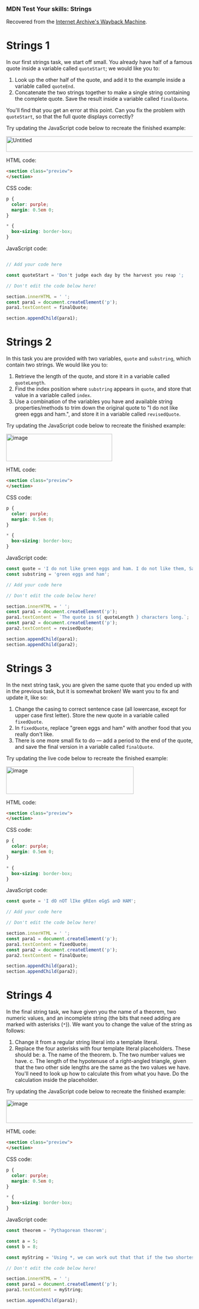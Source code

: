 ### MDN Test Your skills: Strings
Recovered from the [Internet Archive's Wayback Machine](https://web.archive.org/web/20250302154934/https://developer.mozilla.org/en-US/docs/Learn_web_development/Core/Scripting/Test_your_skills:_Strings).

# Strings 1
In our first strings task, we start off small. You already have half of a famous quote inside a variable called `quoteStart`; we would like you to:

1. Look up the other half of the quote, and add it to the example inside a variable called `quoteEnd`.
2. Concatenate the two strings together to make a single string containing the complete quote. Save the result inside a variable called `finalQuote`.

You'll find that you get an error at this point. Can you fix the problem with `quoteStart`, so that the full quote displays correctly?

Try updating the JavaScript code below to recreate the finished example:

<img width="631" height="42" alt="Untitled" src="https://github.com/user-attachments/assets/230f5bab-0aa7-4ef1-bdac-cf78018d1dbf" />

HTML code:
```html
<section class="preview">
</section>
```

CSS code:
```css
p {
  color: purple;
  margin: 0.5em 0;
}

* {
  box-sizing: border-box;
}
```

JavaScript code:
```javascript

// Add your code here

const quoteStart = 'Don't judge each day by the harvest you reap ';

// Don't edit the code below here!

section.innerHTML = ' ';
const para1 = document.createElement('p');
para1.textContent = finalQuote;

section.appendChild(para1);
```

# Strings 2
In this task you are provided with two variables, `quote` and `substring`, which contain two strings. We would like you to:

1. Retrieve the length of the quote, and store it in a variable called `quoteLength`.
2. Find the index position where `substring` appears in `quote`, and store that value in a variable called `index`.
3. Use a combination of the variables you have and available string properties/methods to trim down the original quote to "I do not like green eggs and ham.", and store it in a variable called `revisedQuote`.

Try updating the JavaScript code below to recreate the finished example:

<img width="286" height="74" alt="image" src="https://github.com/user-attachments/assets/b1db9ee3-7b77-4d96-bd30-7e896bdcccb9" />

HTML code:
```html
<section class="preview">
</section>
```

CSS code:
```css
p {
  color: purple;
  margin: 0.5em 0;
}

* {
  box-sizing: border-box;
}
```

JavaScript code:
```javascript
const quote = 'I do not like green eggs and ham. I do not like them, Sam-I-Am.';
const substring = 'green eggs and ham';

// Add your code here

// Don't edit the code below here!

section.innerHTML = ' ';
const para1 = document.createElement('p');
para1.textContent = `The quote is ${ quoteLength } characters long.`;
const para2 = document.createElement('p');
para2.textContent = revisedQuote;

section.appendChild(para1);
section.appendChild(para2);    
```

# Strings 3
In the next string task, you are given the same quote that you ended up with in the previous task, but it is somewhat broken! We want you to fix and update it, like so:

1. Change the casing to correct sentence case (all lowercase, except for upper case first letter). Store the new quote in a variable called `fixedQuote`.
2. In `fixedQuote`, replace "green eggs and ham" with another food that you really don't like.
3. There is one more small fix to do — add a period to the end of the quote, and save the final version in a variable called `finalQuote`.

Try updating the live code below to recreate the finished example:

<img width="344" height="74" alt="image" src="https://github.com/user-attachments/assets/faeafb24-d0c9-4ab4-ac5c-004bdb36bf88" />

HTML code:
```html
<section class="preview">
</section>
```

CSS code:
```css
p {
  color: purple;
  margin: 0.5em 0;
}

* {
  box-sizing: border-box;
}
```

JavaScript code:
```javascript
const quote = 'I dO nOT lIke gREen eGgS anD HAM';

// Add your code here

// Don't edit the code below here!

section.innerHTML = ' ';
const para1 = document.createElement('p');
para1.textContent = fixedQuote;
const para2 = document.createElement('p');
para2.textContent = finalQuote;

section.appendChild(para1);
section.appendChild(para2);
```

# Strings 4
In the final string task, we have given you the name of a theorem, two numeric values, and an incomplete string (the bits that need adding are marked with asterisks (`*`)). We want you to change the value of the string as follows:

1. Change it from a regular string literal into a template literal.
2. Replace the four asterisks with four template literal placeholders. These should be:
  a. The name of the theorem.
  b. The two number values we have.
  c. The length of the hypotenuse of a right-angled triangle, given that the two other side lengths are the same as the two values we have. You'll need to look up how to calculate this from what you have. Do the calculation inside the placeholder.

Try updating the JavaScript code below to recreate the finished example:

<img width="853" height="63" alt="image" src="https://github.com/user-attachments/assets/c719d347-b111-4dda-84e3-cd8247026298" />

HTML code:
```html
<section class="preview">
</section>
```

CSS code:
```css
p {
  color: purple;
  margin: 0.5em 0;
}

* {
  box-sizing: border-box;
}
```

JavaScript code:
```javascript
const theorem = 'Pythagorean theorem';

const a = 5;
const b = 8;

const myString = 'Using *, we can work out that that if the two shortest sides of a right-angled triangle have lengths of * and *, the length of the hypotenuse is *.';

// Don't edit the code below here!

section.innerHTML = ' ';
const para1 = document.createElement('p');
para1.textContent = myString;

section.appendChild(para1);    
```
